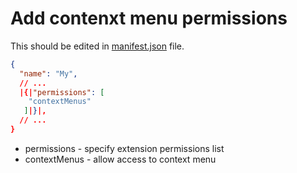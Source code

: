 # Add contenxt menu permissions

This should be edited in [manifest.json](https://developer.chrome.com/docs/extensions/mv3/manifest/) file.

```json
{
  "name": "My",
  // ...
  |{|"permissions": [
    "contextMenus"
   ]|}|,
  // ...
}
```

- permissions - specify extension permissions list
- contextMenus - allow access to context menu
